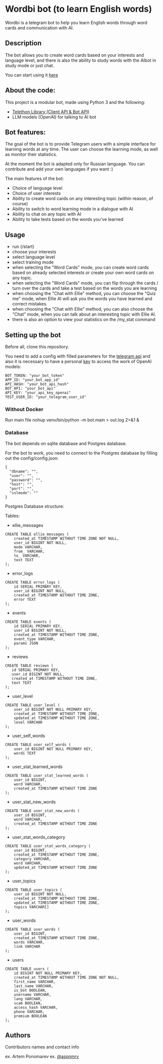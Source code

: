 # Wordbi bot (to learn English words)

Wordbi is a telegram bot to help you learn English words through word cards and communication with AI.

## Description

The bot allows you to create word cards based on your interests and language level, and there is also the ability to study words with the AI ​​bot in study mode or just chat.

You can start using it [here](https://t.me/wordbi_bot)

## About the code:

This project is a modular bot, made using Python 3 and the following:

- [Telethon Library (Client API & Bot API)](https://github.com/LonamiWebs/Telethon)
- LLM models (OpenAI) for talking to AI bot

## Bot features:

The goal of the bot is to provide Telegram users with a simple interface for learning words at any time. The user can choose the learning mode, as well as monitor their statistics.

At the moment the bot is adapted only for Russian language. You can contribute and add your own languages ​​if you want :)

The main features of the bot:

- Сhoice of language level
- Сhoice of user interests
- Ability to create word cards on any interesting topic (within reason, of course)
- Ability to switch to word learning mode in a dialogue with AI
- Ability to chat on any topic with AI
- Ability to take tests based on the words you've learned


## Usage

- run (/start)
- choose your interests
- select language level
- select training mode
- when selecting the "Word Cards" mode, you can create word cards based on already selected interests or create your own word cards on any topic. 
- when selecting the "Word Cards" mode, you can flip through the cards / turn over the cards and take a test based on the words you are learning
- when choosing the "Chat with Ellie" method, you can choose the "Quiz me" mode, when Ellie AI will ask you the words you have learned and correct mistakes.
- when choosing the "Chat with Ellie" method, you can also choose the "Chat" mode, when you can talk about an interesting topic with Ellie AI.
- there is also an option to view your statistics on the /my_stat command

## Setting up the bot

Before all, clone this repository.

You need to add a config with filled parameters for the [telegram api](https://core.telegram.org/api) and also it is necessary to have a personal [key](https://platform.openai.com/api-keys) to access the work of OpenAI models:

```
BOT_TOKEN: "your_bot_token"
APP_ID: "your_bot_app_id"
API_HASH: "your_bot_api_hash"
BOT_API: "your_bot_api"
API_KEY: "your_api_key_openai"
TEST_USER_ID: "your_telegram_user_id"
```

### Without Docker

Run main file nohup venv/bin/python -m bot.main > out.log 2>&1 &

### Database

The bot depends on sqlite database and Postgres database.

For the bot to work, you need to connect to the Postgres database by filling out the config/config.json:

```
{
  "dbname": "",
  "user": "",
  "password": "",
  "host": "",
  "port": "",
  "sslmode": ""
}
```

Postgres Database structure:

Tables:

- ellie_messages

```
CREATE TABLE ellie_messages (
    created_at TIMESTAMP WITHOUT TIME ZONE NOT NULL,
    user_id BIGINT NOT NULL,
    mode VARCHAR,
    from_ VARCHAR,
    to_ VARCHAR,
    text TEXT
);

```

- error_logs

```
CREATE TABLE error_logs (
    id SERIAL PRIMARY KEY,
    user_id BIGINT NOT NULL,
    created_at TIMESTAMP WITHOUT TIME ZONE,
    error TEXT
);

  ```

- events

```
CREATE TABLE events (
    id SERIAL PRIMARY KEY,
    user_id BIGINT NOT NULL,
    created_at TIMESTAMP WITHOUT TIME ZONE,
    event_type VARCHAR,
    params JSON
);

  ```

- reviews

 ```
CREATE TABLE reviews (
    id SERIAL PRIMARY KEY,
    user_id BIGINT NOT NULL,
    created_at TIMESTAMP WITHOUT TIME ZONE,
    text TEXT
);

  ```

- user_level

```
CREATE TABLE user_level (
    user_id BIGINT NOT NULL PRIMARY KEY,
    created_at TIMESTAMP WITHOUT TIME ZONE,
    updated_at TIMESTAMP WITHOUT TIME ZONE,
    level VARCHAR
);

  ```

- user_self_words

```
CREATE TABLE user_self_words (
    user_id BIGINT NOT NULL PRIMARY KEY,
    words TEXT
);

  ```

- user_stat_learned_words

```
CREATE TABLE user_stat_learned_words (
    user_id BIGINT,
    word VARCHAR,
    created_at TIMESTAMP WITHOUT TIME ZONE
);

  ```

- user_stat_new_words

```
CREATE TABLE user_stat_new_words (
    user_id BIGINT,
    word VARCHAR,
    created_at TIMESTAMP WITHOUT TIME ZONE
);

  ```

- user_stat_words_category

```
CREATE TABLE user_stat_words_category (
    user_id BIGINT,
    created_at TIMESTAMP WITHOUT TIME ZONE,
    category VARCHAR,
    word VARCHAR,
    updated_at TIMESTAMP WITHOUT TIME ZONE
);

  ```

- user_topics

```
CREATE TABLE user_topics (
    user_id BIGINT NOT NULL,
    created_at TIMESTAMP WITHOUT TIME ZONE,
    updated_at TIMESTAMP WITHOUT TIME ZONE,
    topics VARCHAR[]
);

  ```

- user_words

```
CREATE TABLE user_words (
    user_id BIGINT,
    created_at TIMESTAMP WITHOUT TIME ZONE,
    words VARCHAR,
    link VARCHAR
);

  ```

- users

```
CREATE TABLE users (
    id BIGINT NOT NULL PRIMARY KEY,
    created_at TIMESTAMP WITHOUT TIME ZONE NOT NULL,
    first_name VARCHAR,
    last_name VARCHAR,
    is_bot BOOLEAN,
    username VARCHAR,
    lang VARCHAR,
    scam BOOLEAN,
    access_hash VARCHAR,
    phone VARCHAR,
    premium BOOLEAN
);

  ```

## Authors

Contributors names and contact info

ex. Artem Ponomarev
ex. [@aspnmrv](https://t.me/aspnmrv)
